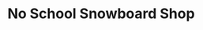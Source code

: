 ---
title: "No School Snowboard Shop"
url: /jeffersonville/no-school-snowboard-shop/
shop: sports
---